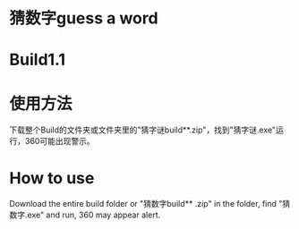 # 猜数字guess a word
# Build1.1
# 使用方法
下载整个Build的文件夹或文件夹里的"猜字谜build**.zip"，找到"猜字谜.exe"运行，360可能出现警示。
# How to use
Download the entire build folder or "猜数字build** .zip" in the folder, find "猜数字.exe" and run, 360 may appear alert.
